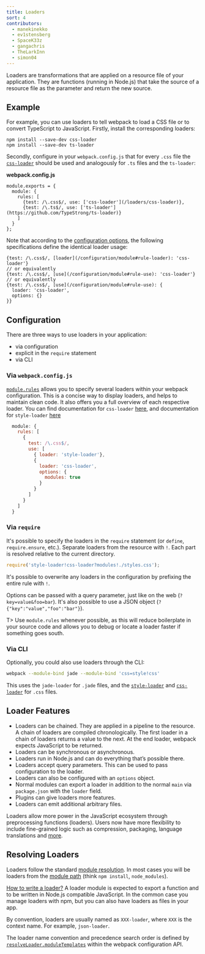 ```yaml
---
title: Loaders
sort: 4
contributors:
  - manekinekko
  - ev1stensberg
  - SpaceK33z
  - gangachris
  - TheLarkInn
  - simon04
---
```


Loaders are transformations that are applied on a resource file of your application. They are functions (running in Node.js) that take the source of a resource file as the parameter and return the new source.

## Example

For example, you can use loaders to tell webpack to load a CSS file or to convert TypeScript to JavaScript. Firstly, install the corresponding loaders:

```
npm install --save-dev css-loader
npm install --save-dev ts-loader
```

Secondly, configure in your `webpack.config.js` that for every `.css` file the [`css-loader`](/loaders/css-loader) should be used and analogously for `.ts` files and the `ts-loader`:

**webpack.config.js**

```js-with-links-with-details
module.exports = {
  module: {
    rules: [
      {test: /\.css$/, use: ['css-loader'](/loaders/css-loader)},
      {test: /\.ts$/, use: ['ts-loader'](https://github.com/TypeStrong/ts-loader)}
    ]
  }
};
```

Note that according to the [configuration options](/configuration#options), the following specifications define the identical loader usage:

```js-with-links-with-details
{test: /\.css$/, [loader](/configuration/module#rule-loader): 'css-loader'}
// or equivalently
{test: /\.css$/, [use](/configuration/module#rule-use): 'css-loader'}
// or equivalently
{test: /\.css$/, [use](/configuration/module#rule-use): {
  loader: 'css-loader',
  options: {}
}}
```

## Configuration

There are three ways to use loaders in your application:

* via configuration
* explicit in the `require` statement
* via CLI

### Via `webpack.config.js`

[`module.rules`](https://webpack.js.org/configuration/module/#module-rules) allows you to specify several loaders within your webpack configuration.
This is a concise way to display loaders, and helps to maintain clean code. It also offers you a full overview of each respective loader. You can find documentation for `css-loader` [here](/loaders/css-loader), and documentation for `style-loader` [here](/loaders/style-loader)  

```js
  module: {
    rules: [
      {
        test: /\.css$/,
        use: [
          { loader: 'style-loader'},
          {
            loader: 'css-loader',
            options: {
              modules: true
            }
          }
        ]
      }
    ]
  }
```

### Via `require`

It's possible to specify the loaders in the `require` statement (or `define`, `require.ensure`, etc.). Separate loaders from the resource with `!`. Each part is resolved relative to the current directory.

```js
require('style-loader!css-loader?modules!./styles.css');
```

It's possible to overwrite any loaders in the configuration by prefixing the entire rule with `!`.

Options can be passed with a query parameter, just like on the web (`?key=value&foo=bar`). It's also possible to use a JSON object (`?{"key":"value","foo":"bar"}`).

T> Use `module.rules` whenever possible, as this will reduce boilerplate in your source code and allows you to debug or locate a loader faster if something goes south.

### Via CLI

Optionally, you could also use loaders through the CLI:

```sh
webpack --module-bind jade --module-bind 'css=style!css'
```

This uses the `jade-loader` for `.jade` files, and the [`style-loader`](/loaders/style-loader) and [`css-loader`](/loaders/css-loader) for `.css` files.

## Loader Features

* Loaders can be chained. They are applied in a pipeline to the resource. A chain of loaders are compiled chronologically. The first loader in a chain of loaders returns a value to the next. At the end loader, webpack expects JavaScript to be returned.
* Loaders can be synchronous or asynchronous.
* Loaders run in Node.js and can do everything that’s possible there.
* Loaders accept query parameters. This can be used to pass configuration to the loader.
* Loaders can also be configured with an `options` object.
* Normal modules can export a loader in addition to the normal `main` via `package.json` with the `loader` field.
* Plugins can give loaders more features.
* Loaders can emit additional arbitrary files.

Loaders allow more power in the JavaScript ecosystem through preprocessing
functions (loaders). Users now have more flexibility to include fine-grained logic such as compression, packaging, language translations and [more](/loaders).

## Resolving Loaders

Loaders follow the standard [module resolution](/concepts/module-resolution/). In most cases you will be loaders from the [module path](/concepts/module-resolution/#module-paths) (think `npm install`, `node_modules`).

[How to write a loader?](/development/how-to-write-a-loader) A loader module is expected to export a function and to be written in Node.js compatible JavaScript. In the common case you manage loaders with npm, but you can also have loaders as files in your app.

By convention, loaders are usually named as `XXX-loader`, where `XXX` is the context name. For example, `json-loader`.

The loader name convention and precedence search order is defined by [`resolveLoader.moduleTemplates`](/configuration/resolve#resolveloader) within the webpack configuration API.
